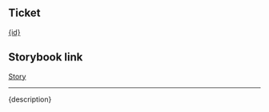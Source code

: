 ## Ticket

[{id}](https://simpletire.atlassian.net/browse/{id})

## Storybook link

<!-- If applicable, link to the story in Storybook once your branch deploys. Deploy will begin after opening your PR. -->

[Story]({link})

---

<!-- Give detailed description of what your PR addresses; use images and links to provide context if necessary -->

{description}

